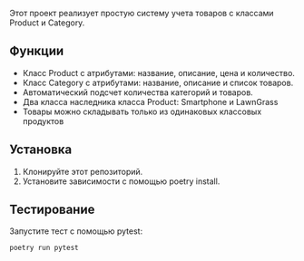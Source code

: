 Этот проект реализует простую систему учета товаров с классами Product и Category.

## Функции

- Класс Product с атрибутами: название, описание, цена и количество.
- Класс Category с атрибутами: название, описание и список товаров.
- Автоматический подсчет количества категорий и товаров.
- Два класса наследника класса Product: Smartphone и LawnGrass
- Товары можно складывать только из одинаковых классовых продуктов

## Установка

1. Клонируйте этот репозиторий.
2. Установите зависимости с помощью poetry install.

## Тестирование
Запустите тест с помощью pytest:
```bash
poetry run pytest